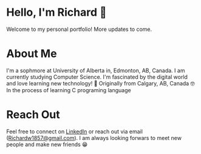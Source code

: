 # Hello, I'm Richard 👋
Welcome to my personal portfolio! More updates to come.
# About Me
I'm a sophmore at University of Alberta in, Edmonton, AB, Canada. I am currently studying Computer Science. I'm fascinated by the digital world and love learning new technology!
📍 Originally from Calgary, AB, Canada
🤓 In the process of learning C programing language
# Reach Out
Feel free to connect on [LinkedIn](https://www.linkedin.com/in/imrichardwu/) or reach out via email (Richardw1857@gmail.com). I am always  looking forwars to meet new people and make new friends 😁
